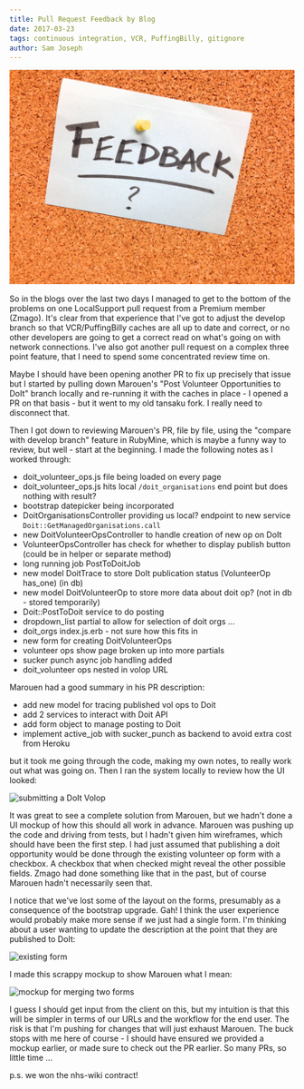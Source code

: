 ```yaml
---
title: Pull Request Feedback by Blog
date: 2017-03-23
tags: continuous integration, VCR, PuffingBilly, gitignore
author: Sam Joseph
---
```


![feedback](/images/feedback2.jpg)

So in the blogs over the last two days I managed to get to the bottom of the problems on one LocalSupport pull request from a Premium member (Zmago).  It's clear from that experience that I've got to adjust the develop branch so that VCR/PuffingBilly caches are all up to date and correct, or no other developers are going to get a correct read on what's going on with network connections.  I've also got another pull request on a complex three point feature, that I need to spend some concentrated review time on.

Maybe I should have been opening another PR to fix up precisely that issue but I started by pulling down Marouen's "Post Volunteer Opportunities to DoIt" branch locally and re-running it with the caches in place - I opened a PR on that basis - but it went to my old tansaku fork. I really need to disconnect that.

Then I got down to reviewing Marouen's PR, file by file, using the "compare with develop branch" feature in RubyMine, which is maybe a funny way to review, but well - start at the beginning.  I made the following notes as I worked through:

* doit_volunteer_ops.js file being loaded on every page
* doit_volunteer_ops.js hits local `/doit_organisations` end point but does nothing with result?
* bootstrap datepicker being incorporated
* DoitOrganisationsController providing us local? endpoint to new service `Doit::GetManagedOrganisations.call`
* new DoitVolunteerOpsController to handle creation of new op on DoIt
* VolunteerOpsController has check for whether to display publish button (could be in helper or separate method)
* long running job PostToDoitJob
* new model DoitTrace to store DoIt publication status (VolunteerOp has_one) (in db)
* new model DoitVolunteerOp to store more data about doit op? (not in db - stored temporarily)
* Doit::PostToDoit service to do posting
* dropdown_list partial to allow for selection of doit orgs ...
* doit_orgs index.js.erb - not sure how this fits in
* new form for creating DoitVolunteerOps
* volunteer ops show page broken up into more partials
* sucker punch async job handling added
* doit_volunteer ops nested in volop URL

Marouen had a good summary in his PR description:

* add new model for tracing published vol ops to Doit
* add 2 services to interact with Doit API
* add form object to manage posting to Doit
* implement active_job with sucker_punch as backend to avoid extra cost from Heroku

but it took me going through the code, making my own notes, to really work out what was going on.  Then I ran the system locally to review how the UI looked:

![submitting a DoIt Volop](https://www.dropbox.com/s/90viie9yi9r7knu/Screenshot%202017-03-23%2014.20.56.png?dl=1)

It was great to see a complete solution from Marouen, but we hadn't done a UI mockup of how this should all work in advance.  Marouen was pushing up the code and driving from tests, but I hadn't given him wireframes, which should have been the first step.  I had just assumed that publishing a doit opportunity would be done through the existing volunteer op form with a checkbox.  A checkbox that when checked might reveal the other possible fields. Zmago had done something like that in the past, but of course Marouen hadn't necessarily seen that.

I notice that we've lost some of the layout on the forms, presumably as a consequence of the bootstrap upgrade.  Gah!  I think the user experience would probably make more sense if we just had a single form.  I'm thinking about a user wanting to update the description at the point that they are published to DoIt:

![existing form](https://www.dropbox.com/s/g9rj5plfli4zz2o/Screenshot%202017-03-23%2014.28.05.png?dl=1)

I made this scrappy mockup to show Marouen what I mean:

![mockup for merging two forms](https://www.dropbox.com/s/9a02yw28ypm7qte/Screenshot%202017-03-23%2018.24.47.png?dl=1)

I guess I should get input from the client on this, but my intuition is that this will be simpler in terms of our URLs and the workflow for the end user.  The risk is that I'm pushing for changes that will just exhaust Marouen.  The buck stops with me here of course - I should have ensured we provided a mockup earlier, or made sure to check out the PR earlier.  So many PRs, so little time ...

p.s. we won the nhs-wiki contract!

